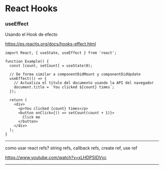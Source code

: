 # React Hooks

### useEffect

Usando el Hook de efecto

https://es.reactjs.org/docs/hooks-effect.html

~~~
import React, { useState, useEffect } from 'react';

function Example() {
  const [count, setCount] = useState(0);

  // De forma similar a componentDidMount y componentDidUpdate
  useEffect(() => {
    // Actualiza el título del documento usando la API del navegador
    document.title = `You clicked ${count} times`;
  });

  return (
    <div>
      <p>You clicked {count} times</p>
      <button onClick={() => setCount(count + 1)}>
        Click me
      </button>
    </div>
  );
}
~~~

___

como usar react refs? string refs, callback refs, create ref, use ref

https://www.youtube.com/watch?v=xLHDPSIDVyc


___


